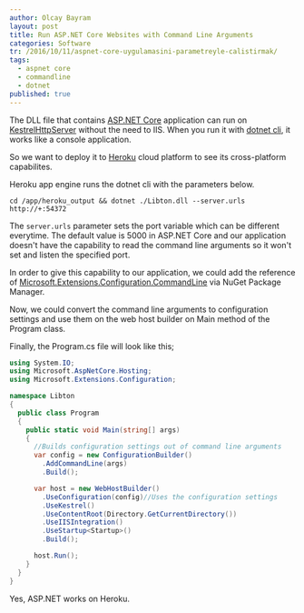 ```yaml
---
author: Olcay Bayram
layout: post
title: Run ASP.NET Core Websites with Command Line Arguments
categories: Software
tr: /2016/10/11/aspnet-core-uygulamasini-parametreyle-calistirmak/
tags: 
  - aspnet core
  - commandline
  - dotnet
published: true 
---
```


The DLL file that contains [ASP.NET Core](https://www.asp.net/core) application can run on [KestrelHttpServer](https://github.com/aspnet/KestrelHttpServer) without the need to IIS. When you run it with [dotnet cli](https://github.com/dotnet/cli), it works like a console application.

So we want to deploy it to [Heroku](https://www.heroku.com/) cloud platform to see its cross-platform capabilites.

Heroku app engine runs the dotnet cli with the parameters below.

`cd /app/heroku_output && dotnet ./Libton.dll --server.urls http://+:54372`

The `server.urls` parameter sets the port variable which can be different everytime. The default value is 5000 in ASP.NET Core and our application doesn't have the capability to read the command line arguments so it won't set and listen the specified port.

In order to give this capability to our application, we could add the reference of [Microsoft.Extensions.Configuration.CommandLine](https://www.nuget.org/packages/Microsoft.Extensions.Configuration.CommandLine/) via NuGet Package Manager.

Now, we could convert the command line arguments to configuration settings and use them on the web host builder on Main method of the Program class.

Finally, the Program.cs file will look like this;

```csharp
using System.IO;
using Microsoft.AspNetCore.Hosting;
using Microsoft.Extensions.Configuration;

namespace Libton
{
  public class Program
  {
    public static void Main(string[] args)
    {
      //Builds configuration settings out of command line arguments
      var config = new ConfigurationBuilder()
        .AddCommandLine(args)
        .Build();

      var host = new WebHostBuilder()
        .UseConfiguration(config)//Uses the configuration settings
        .UseKestrel()
        .UseContentRoot(Directory.GetCurrentDirectory())
        .UseIISIntegration()
        .UseStartup<Startup>()
        .Build();

      host.Run();
    }
  }
}
```

Yes, ASP.NET works on Heroku.